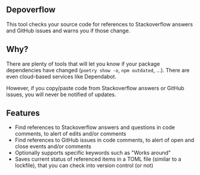 Depoverflow
-----------

This tool checks your source code for references to Stackoverflow answers and GitHub issues and warns you if those change.

Why?
----

There are plenty of tools that will let you know if your package dependencies have changed (`poetry show -o`, `npm outdated`, ...). There are even cloud-based services like Dependabot.

However, if you copy/paste code from Stackoverflow answers or GitHub issues, you will never be notified of updates.

Features
--------

* Find references to Stackoverflow answers and questions in code comments, to alert of edits and/or comments
* Find references to GitHub issues in code comments, to alert of open and close events and/or comments
* Optionally supports specific keywords such as "Works around"
* Saves current status of referenced items in a TOML file (similar to a lockfile), that you can check into version control (or not)
